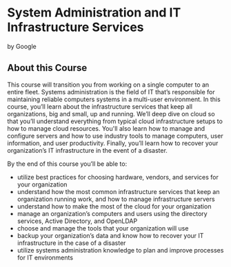 # System Administration and IT Infrastructure Services
by Google

## About this Course
This course will transition you from working on a single computer to an entire fleet. Systems administration is the field of IT that’s responsible for maintaining reliable computers systems in a multi-user environment. In this course, you’ll learn about the infrastructure services that keep all organizations, big and small, up and running. We’ll deep dive on cloud so that you’ll understand everything from typical cloud infrastructure setups to how to manage cloud resources. You'll also learn how to manage and configure servers and how to use industry tools to manage computers, user information, and user productivity. Finally, you’ll learn how to recover your organization’s IT infrastructure in the event of a disaster.

By the end of this course you’ll be able to:
- utilize best practices for choosing hardware, vendors, and services for your organization
- understand how the most common infrastructure services that keep an organization
running work, and how to manage infrastructure servers
- understand how to make the most of the cloud for your organization
- manage an organization’s computers and users using the directory services, Active
Directory, and OpenLDAP
- choose and manage the tools that your organization will use
- backup your organization’s data and know how to recover your IT infrastructure in the case of
a disaster
- utilize systems administration knowledge to plan and improve processes for IT environments
